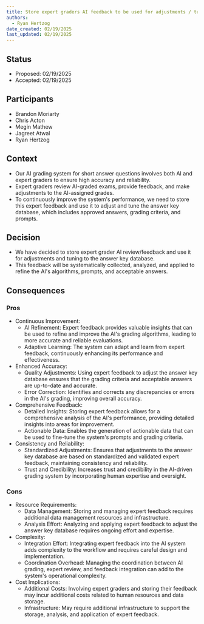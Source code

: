 ```yaml
---
title: Store expert graders AI feedback to be used for adjustments / tuning to answer key database
authors:
  - Ryan Hertzog
date_created: 02/19/2025
last_updated: 02/19/2025
---
```


## Status

- Proposed: 02/19/2025
- Accepted: 02/19/2025

## Participants

- Brandon Moriarty
- Chris Acton
- Megin Mathew
- Jagreet Atwal
- Ryan Hertzog

## Context

- Our AI grading system for short answer questions involves both AI and expert graders to ensure high accuracy and reliability.
- Expert graders review AI-graded exams, provide feedback, and make adjustments to the AI-assigned grades.
- To continuously improve the system's performance, we need to store this expert feedback and use it to adjust and tune the answer key database, which includes approved answers, grading criteria, and prompts.

## Decision

- We have decided to store expert grader AI review/feedback and use it for adjustments and tuning to the answer key database.
- This feedback will be systematically collected, analyzed, and applied to refine the AI's algorithms, prompts, and acceptable answers.

## Consequences

### Pros

- Continuous Improvement:
  - AI Refinement: Expert feedback provides valuable insights that can be used to refine and improve the AI's grading algorithms, leading to more accurate and reliable evaluations.
  - Adaptive Learning: The system can adapt and learn from expert feedback, continuously enhancing its performance and effectiveness.
- Enhanced Accuracy:
  - Quality Adjustments: Using expert feedback to adjust the answer key database ensures that the grading criteria and acceptable answers are up-to-date and accurate.
  - Error Correction: Identifies and corrects any discrepancies or errors in the AI's grading, improving overall accuracy.
- Comprehensive Feedback:
  - Detailed Insights: Storing expert feedback allows for a comprehensive analysis of the AI's performance, providing detailed insights into areas for improvement.
  - Actionable Data: Enables the generation of actionable data that can be used to fine-tune the system's prompts and grading criteria.
- Consistency and Reliability:
  - Standardized Adjustments: Ensures that adjustments to the answer key database are based on standardized and validated expert feedback, maintaining consistency and reliability.
  - Trust and Credibility: Increases trust and credibility in the AI-driven grading system by incorporating human expertise and oversight.

### Cons

- Resource Requirements:
  - Data Management: Storing and managing expert feedback requires additional data management resources and infrastructure.
  - Analysis Effort: Analyzing and applying expert feedback to adjust the answer key database requires ongoing effort and expertise.
- Complexity:
  - Integration Effort: Integrating expert feedback into the AI system adds complexity to the workflow and requires careful design and implementation.
  - Coordination Overhead: Managing the coordination between AI grading, expert review, and feedback integration can add to the system's operational complexity.
- Cost Implications:
  - Additional Costs: Involving expert graders and storing their feedback may incur additional costs related to human resources and data storage.
  - Infrastructure: May require additional infrastructure to support the storage, analysis, and application of expert feedback.
